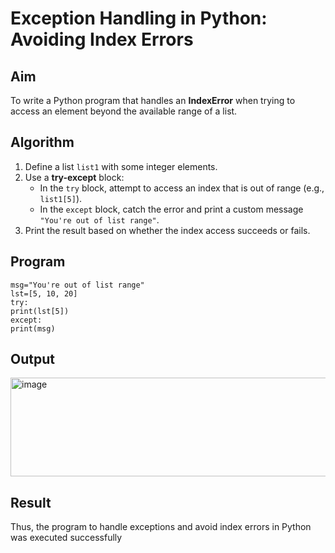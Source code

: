 # Exception Handling in Python: Avoiding Index Errors

## Aim
To write a Python program that handles an **IndexError** when trying to access an element beyond the available range of a list.

## Algorithm
1. Define a list `list1` with some integer elements.
2. Use a **try-except** block:
   - In the `try` block, attempt to access an index that is out of range (e.g., `list1[5]`).
   - In the `except` block, catch the error and print a custom message `"You're out of list range"`.
3. Print the result based on whether the index access succeeds or fails.

## Program
```
msg="You're out of list range"
lst=[5, 10, 20]
try:
print(lst[5])
except:
print(msg)

```
## Output
<img width="652" height="158" alt="image" src="https://github.com/user-attachments/assets/3702616b-847d-441d-8763-01692d0bb0a7" />

## Result
Thus, the program to handle exceptions and avoid index errors in Python was executed successfully
